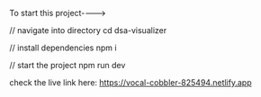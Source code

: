 To start this project---->

// navigate into directory
cd dsa-visualizer

// install dependencies
npm i

// start the project
npm run dev

check the live link here: https://vocal-cobbler-825494.netlify.app
